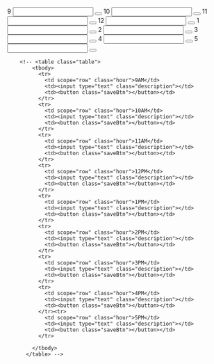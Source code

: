  <div class="table">
        <tr class="row">
          <td class='col-md-1'>9</td>
          <td class='col-md-9'><input type='text'/></td>
          <td class='col-md-2'><button class='saveBtn'></button></td>
        </tr>
        <tr class="row">
          <td class='col-md-3'>10</td>
          <td class='col-md-6'><input type="text"/></td>
          <td class='col-md-3'><button class='saveBtn'></button></td>
        </tr>
        <tr class="row">
          <td class='col-md-3'>11</td>
          <td class='col-md-6'><input type="text"/></td>
          <td class='col-md-3'><button class='saveBtn'></button></td>
        </tr>    
        <tr class="row">
          <td class='col-md-3'>12</td>
          <td class='col-md-6'><input type="text"/></td>
          <td class='col-md-3'><button class='saveBtn'></button></td>
        </tr>
        <tr class="row">
          <td class='col-md-3'>1</td>
          <td class='col-md-6'><input type="text"/></td>
          <td class='col-md-3'><button class='saveBtn'></button></td>
        </tr>
        <tr class="row">
          <td class='col-md-3'>2</td>
          <td class='col-md-6'><input type="text"/></td>
          <td class='col-md-3'><button class='saveBtn'></button></td>
        </tr>
        <tr class="row">
          <td class='col-md-3'>3</td>
          <td class='col-md-6'><input type="text"/></td>
          <td class='col-md-3'><button class='saveBtn'></button></td>
        </tr>
        <tr class="row">
          <td class='col-md-3'>4</td>
          <td class='col-md-6'><input type="text"/></td>
          <td class='col-md-3'><button class='saveBtn'></button></td>
        </tr>  
        <tr class="row">
          <td class='col-md-3'>5</td>
          <td class='col-md-6'><input type="text"/></td>
          <td class='col-md-3'><button class='saveBtn'></button></td>
        </tr>
      </div> 


        <!-- <table class="table">
            <tbody>
              <tr>
                <td scope="row" class="hour">9AM</td>
                <td><input type="text" class="description"></td>
                <td><button class="saveBtn"></button></td>
              </tr>
              <tr>
                <td scope="row" class="hour">10AM</td>
                <td><input type="text" class="description"></td>
                <td><button class="saveBtn"></button></td>
              </tr>
              <tr>
                <td scope="row" class="hour">11AM</td>
                <td><input type="text" class="description"></td>
                <td><button class="saveBtn"></button></td>
              </tr>
              <tr>
                <td scope="row" class="hour">12PM</td>
                <td><input type="text" class="description"></td>
                <td><button class="saveBtn"></button></td>
              </tr>
              <tr>
                <td scope="row" class="hour">1PM</td>
                <td><input type="text" class="description"></td>
                <td><button class="saveBtn"></button></td>
              </tr>
              <tr>
                <td scope="row" class="hour">2PM</td>
                <td><input type="text" class="description"></td>
                <td><button class="saveBtn"></button></td>
              </tr>
              <tr>
                <td scope="row" class="hour">3PM</td>
                <td><input type="text" class="description"></td>
                <td><button class="saveBtn"></button></td>
              </tr>
              <tr>
                <td scope="row" class="hour">4PM</td>
                <td><input type="text" class="description"></td>
                <td><button class="saveBtn"></button></td>
              </tr><tr>
                <td scope="row" class="hour">5PM</td>
                <td><input type="text" class="description"></td>
                <td><button class="saveBtn"></button></td>
              </tr>

            </tbody>
          </table> -->